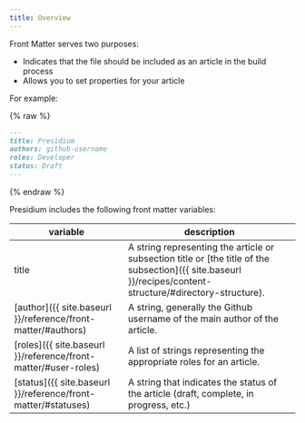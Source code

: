 ```yaml
---
title: Overview
---
```


Front Matter serves two purposes:
* Indicates that the file should be included as an article in the build process
* Allows you to set properties for your article

For example:

{% raw %}
```md
---
title: Presidium
authors: github-username
roles: Developer
status: Draft
---
```
{% endraw %}

Presidium includes the following front matter variables:

| variable                                       | description |
|------------------------------------------------|-------------|
|title | A string representing the article or subsection title or [the title of the subsection]({{ site.baseurl }}/recipes/content-structure/#directory-structure). |
|[author]({{ site.baseurl }}/reference/front-matter/#authors)   | A string, generally the Github username of the main author of the article. |
|[roles]({{ site.baseurl }}/reference/front-matter/#user-roles) | A list of strings representing the appropriate roles for an article. |
|[status]({{ site.baseurl }}/reference/front-matter/#statuses)  | A string that indicates the status of the article (draft, complete, in progress, etc.) |
